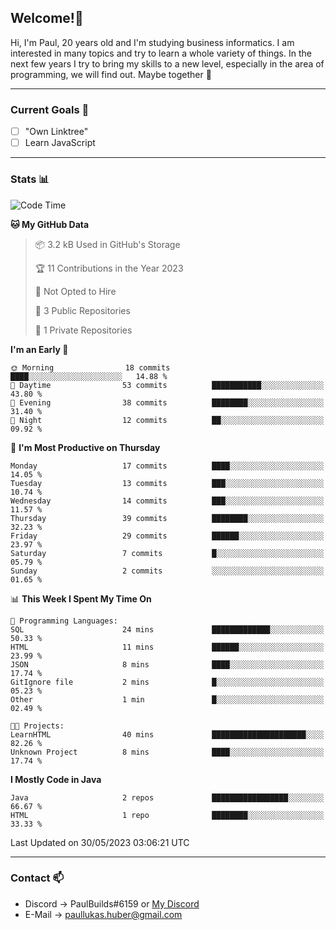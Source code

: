 ## Welcome!👋

Hi, I'm Paul, 20 years old and I'm studying business informatics. I am interested in many topics and try to learn a whole variety of things. In the next few years I try to bring my skills to a new level, especially in the area of programming, we will find out.
Maybe together 🤙

---
### Current Goals 🥅

- [ ] "Own Linktree"
- [ ] Learn JavaScript

---
### Stats 📊

<!--START_SECTION:waka-->
![Code Time](http://img.shields.io/badge/Code%20Time-69%20hrs%2016%20mins-blue)

**🐱 My GitHub Data** 

> 📦 3.2 kB Used in GitHub's Storage 
 > 
> 🏆 11 Contributions in the Year 2023
 > 
> 🚫 Not Opted to Hire
 > 
> 📜 3 Public Repositories 
 > 
> 🔑 1 Private Repositories 
 > 
**I'm an Early 🐤** 

```text
🌞 Morning                18 commits          ████░░░░░░░░░░░░░░░░░░░░░   14.88 % 
🌆 Daytime                53 commits          ███████████░░░░░░░░░░░░░░   43.80 % 
🌃 Evening                38 commits          ████████░░░░░░░░░░░░░░░░░   31.40 % 
🌙 Night                  12 commits          ██░░░░░░░░░░░░░░░░░░░░░░░   09.92 % 
```
📅 **I'm Most Productive on Thursday** 

```text
Monday                   17 commits          ████░░░░░░░░░░░░░░░░░░░░░   14.05 % 
Tuesday                  13 commits          ███░░░░░░░░░░░░░░░░░░░░░░   10.74 % 
Wednesday                14 commits          ███░░░░░░░░░░░░░░░░░░░░░░   11.57 % 
Thursday                 39 commits          ████████░░░░░░░░░░░░░░░░░   32.23 % 
Friday                   29 commits          ██████░░░░░░░░░░░░░░░░░░░   23.97 % 
Saturday                 7 commits           █░░░░░░░░░░░░░░░░░░░░░░░░   05.79 % 
Sunday                   2 commits           ░░░░░░░░░░░░░░░░░░░░░░░░░   01.65 % 
```


📊 **This Week I Spent My Time On** 

```text
💬 Programming Languages: 
SQL                      24 mins             █████████████░░░░░░░░░░░░   50.33 % 
HTML                     11 mins             ██████░░░░░░░░░░░░░░░░░░░   23.99 % 
JSON                     8 mins              ████░░░░░░░░░░░░░░░░░░░░░   17.74 % 
GitIgnore file           2 mins              █░░░░░░░░░░░░░░░░░░░░░░░░   05.23 % 
Other                    1 min               █░░░░░░░░░░░░░░░░░░░░░░░░   02.49 % 

🐱‍💻 Projects: 
LearnHTML                40 mins             █████████████████████░░░░   82.26 % 
Unknown Project          8 mins              ████░░░░░░░░░░░░░░░░░░░░░   17.74 % 
```

**I Mostly Code in Java** 

```text
Java                     2 repos             █████████████████░░░░░░░░   66.67 % 
HTML                     1 repo              ████████░░░░░░░░░░░░░░░░░   33.33 % 
```




 Last Updated on 30/05/2023 03:06:21 UTC
<!--END_SECTION:waka-->

---
### Contact 📫

* Discord -> PaulBuilds#6159 or [My Discord](https://discord.gg/7kq6UnB)
* E-Mail -> paullukas.huber@gmail.com
